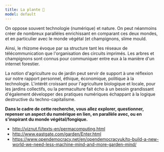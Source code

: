 ```yaml
---
title: La plante 🌱
model: default
---
```


On oppose souvent technologie (numérique) et nature. On peut néanmoins créer de nombreux parallèles enrichissant en comparant ces deux mondes, et en particulier avec le monde végétal (et champignons, slime mould.

Ainsi, le rhizome évoque par sa structure tant les réseaux de télécommunication que l'organisation des circuits imprimés. Les arbres et champignons sont connus pour communiquer entre eux à la manière d'un internet forestier.

La notion d'agriculture ou de jardin peut servir de support à une réflexion sur notre rapport personnel, éthique, économique, politique à la technologie. L'intérêt croissant pour l'agriculture biologique et locale, pour les jardins collectifs, ou la permaculture fait écho à un besoin grandissant d'également développer des pratiques numériques échappant à la logique destructive du techno-capitalisme. 

**Dans le cadre de cette recherche, vous allez explorer, questionner, repenser un aspect du numérique en lien, en parallèle avec, ou en s'inspirant du monde végétal/fongique.**

- http://viznut.fi/texts-en/permacomputing.html
- http://www.eastgate.com/garden/Enter.html
- https://www.opendemocracy.net/en/opendemocracyuk/to-build-a-new-world-we-need-less-machine-mind-and-more-garden-mind/
